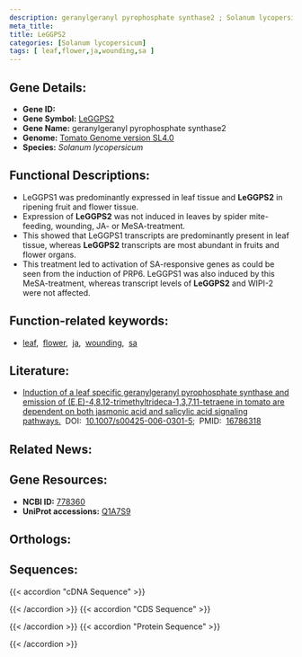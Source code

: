 ```yaml
---
description: geranylgeranyl pyrophosphate synthase2 ; Solanum lycopersicum
meta_title:
title: LeGGPS2
categories: [Solanum lycopersicum]
tags: [ leaf,flower,ja,wounding,sa ]
---
```


## Gene Details:
- **Gene ID:** []()
- **Gene Symbol:** <u>LeGGPS2</u>
- **Gene Name:** geranylgeranyl pyrophosphate synthase2
- **Genome:** [Tomato Genome version SL4.0](https://solgenomics.net/organism/solanum_lycopersicum/genome)
- **Species:** *Solanum lycopersicum*

## Functional Descriptions:
   - LeGGPS1 was predominantly expressed in leaf tissue and **LeGGPS2** in ripening fruit and flower tissue.
   - Expression of **LeGGPS2** was not induced in leaves by spider mite-feeding, wounding, JA- or MeSA-treatment.
   - This showed that LeGGPS1 transcripts are predominantly present in leaf tissue, whereas **LeGGPS2** transcripts are most abundant in fruits and flower organs.
   - This treatment led to activation of SA-responsive genes as could be seen from the induction of PRP6. LeGGPS1 was also induced by this MeSA-treatment, whereas transcript levels of **LeGGPS2** and WIPI-2 were not affected.

## Function-related keywords:
   - [leaf](/tags/leaf/),&nbsp;&nbsp;[flower](/tags/flower/),&nbsp;&nbsp;[ja](/tags/ja/),&nbsp;&nbsp;[wounding](/tags/wounding/),&nbsp;&nbsp;[sa](/tags/sa/)

## Literature:
   - [Induction of a leaf specific geranylgeranyl pyrophosphate synthase and emission of (E,E)-4,8,12-trimethyltrideca-1,3,7,11-tetraene in tomato are dependent on both jasmonic acid and salicylic acid signaling pathways.](https://doi.org/10.1007/s00425-006-0301-5)&nbsp;&nbsp;DOI:&nbsp;&nbsp;[10.1007/s00425-006-0301-5](https://doi.org/10.1007/s00425-006-0301-5);&nbsp;&nbsp;PMID:&nbsp;&nbsp;[16786318](https://pubmed.ncbi.nlm.nih.gov/16786318/)

## Related News:

## Gene Resources:
- **NCBI ID:**  [778360](https://www.ncbi.nlm.nih.gov/gene/?term=778360)
- **UniProt accessions:**  [Q1A7S9](https://www.uniprot.org/uniprotkb/Q1A7S9/entry)

## Orthologs:

## Sequences:
{{< accordion "cDNA Sequence" >}}

{{< /accordion >}}
{{< accordion "CDS Sequence" >}}

{{< /accordion >}}
{{< accordion "Protein Sequence" >}}

{{< /accordion >}}
